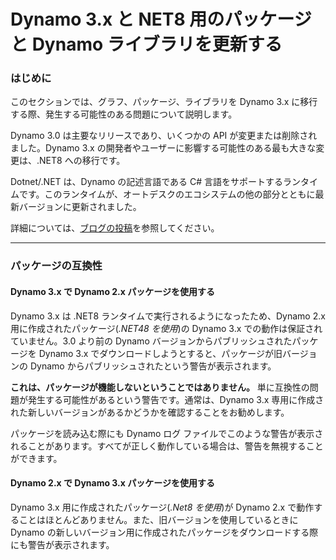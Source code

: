# Dynamo 3.x と NET8 用のパッケージと Dynamo ライブラリを更新する

### はじめに <a href="#introduction" id="introduction"></a>

このセクションでは、グラフ、パッケージ、ライブラリを Dynamo 3.x に移行する際、発生する可能性のある問題について説明します。

Dynamo 3.0 は主要なリリースであり、いくつかの API が変更または削除されました。Dynamo 3.x の開発者やユーザーに影響する可能性のある最も大きな変更は、.NET8 への移行です。

Dotnet/.NET は、Dynamo の記述言語である C# 言語をサポートするランタイムです。このランタイムが、オートデスクのエコシステムの他の部分とともに最新バージョンに更新されました。

詳細については、[ブログの投稿](https://dynamobim.org/dynamo-on-net-8/)を参照してください。
***

### パッケージの互換性 <a href="#package-compatibility" id="package-compatibility"></a>

#### Dynamo 3.x で Dynamo 2.x パッケージを使用する 
Dynamo 3.x は .NET8 ランタイムで実行されるようになったため、Dynamo 2.x 用に作成されたパッケージ(*.NET48 を使用*)の Dynamo 3.x での動作は保証されていません。3.0 より前の Dynamo バージョンからパブリッシュされたパッケージを Dynamo 3.x でダウンロードしようとすると、パッケージが旧バージョンの Dynamo からパブリッシュされたという警告が表示されます。 

**これは、パッケージが機能しないということではありません。** 単に互換性の問題が発生する可能性があるという警告です。通常は、Dynamo 3.x 専用に作成された新しいバージョンがあるかどうかを確認することをお勧めします。

パッケージを読み込む際にも Dynamo ログ ファイルでこのような警告が表示されることがあります。すべてが正しく動作している場合は、警告を無視することができます。

#### Dynamo 2.x で Dynamo 3.x パッケージを使用する 

Dynamo 3.x 用に作成されたパッケージ(*.Net8 を使用*)が Dynamo 2.x で動作することはほとんどありません。また、旧バージョンを使用しているときに Dynamo の新しいバージョン用に作成されたパッケージをダウンロードする際にも警告が表示されます。


